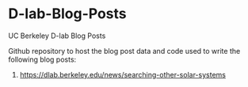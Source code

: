 # D-lab-Blog-Posts
UC Berkeley D-lab Blog Posts 

Github repository to host the blog post data and code used to write the following blog posts:

1. https://dlab.berkeley.edu/news/searching-other-solar-systems
